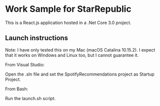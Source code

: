 ﻿# Work Sample for StarRepublic

This is a React.js application hosted in a .Net Core 3.0 project.

## Launch instructions

Note: I have only tested this on my Mac (macOS Catalina 10.15.2). I expect that it works on Windows and Linux too, but I cannot guarantee it.

From Visual Studio:

Open the .sln file and set the SpotifyRecommendations project as Startup Project.

From Bash:

Run the launch.sh script.
